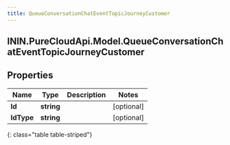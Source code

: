```yaml
---
title: QueueConversationChatEventTopicJourneyCustomer
---
```

## ININ.PureCloudApi.Model.QueueConversationChatEventTopicJourneyCustomer

## Properties

|Name | Type | Description | Notes|
|------------ | ------------- | ------------- | -------------|
| **Id** | **string** |  | [optional] |
| **IdType** | **string** |  | [optional] |
{: class="table table-striped"}


